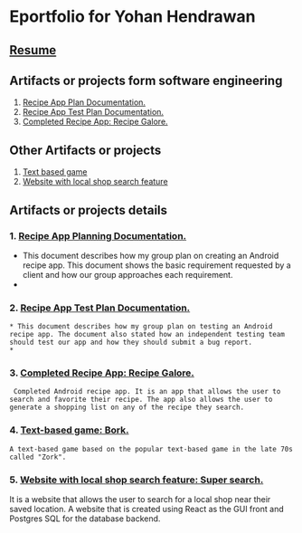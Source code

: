 # Eportfolio for Yohan Hendrawan
## [Resume](https://github.com/centuryorder/Eportfolio/blob/master/Resume)
## Artifacts or projects form software engineering
1. [Recipe App Plan Documentation.](https://docs.google.com/document/d/1x-oBQozXc0KV2VCZILPoJpBXemT-pWt7Lr9LIIoeOBU/edit?usp=sharing)
2. [Recipe App Test Plan Documentation.](https://docs.google.com/document/d/1x-oBQozXc0KV2VCZILPoJpBXemT-pWt7Lr9LIIoeOBU/edit?usp=sharing)
3. [Completed Recipe App: Recipe Galore.](https://gitlab.com/Centuryorder/RecipeAndroidApp.git)
## Other Artifacts or projects
1. [Text based game](https://github.com/centuryorder/cpsc240_group2_project)
2. [Website with local shop search feature](https://gitlab.com/Centuryorder/supersearch.git)
## Artifacts or projects details
### 1. [Recipe App Planning Documentation.](https://docs.google.com/document/d/1x-oBQozXc0KV2VCZILPoJpBXemT-pWt7Lr9LIIoeOBU/edit)
   * This document describes how my group plan on creating an Android recipe app. This document shows the basic requirement requested by a     client and how our group approaches each requirement.
   * 
   
### 2. [Recipe App Test Plan Documentation.](https://docs.google.com/document/d/1K8aK00TtRqugdUm1JNZ9M00WNMPXNvQ6ghaE-ZjUbAk/edit)
    * This document describes how my group plan on testing an Android recipe app. The document also stated how an independent testing team      should test our app and how they should submit a bug report.
    * 
    
### 3. [Completed Recipe App: Recipe Galore.](https://gitlab.com/Centuryorder/RecipeAndroidApp.git)
     Completed Android recipe app. It is an app that allows the user to search and favorite their recipe. The app also allows the user to       generate a shopping list on any of the recipe they search.

### 4. [Text-based game: Bork.](https://github.com/centuryorder/cpsc240_group2_project)
    A text-based game based on the popular text-based game in the late 70s called "Zork".
  

### 5. [Website with local shop search feature: Super search.](https://gitlab.com/Centuryorder/supersearch.git)
   It is a website that allows the user to search for a local shop near their saved location. A website that is created using React as the   GUI front and Postgres SQL for the database backend.
